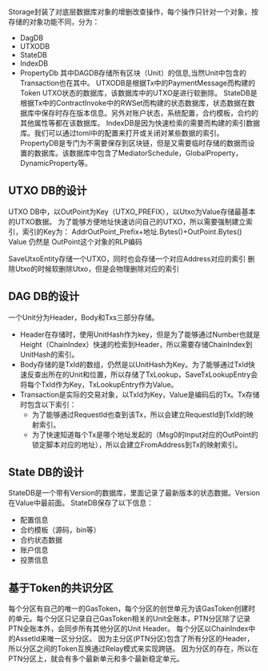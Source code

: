 Storage封装了对底层数据库对象的增删改查操作，每个操作只针对一个对象，按存储的对象功能不同，分为：
* DagDB
* UTXODB
* StateDB
* IndexDB
* PropertyDb
其中DAGDB存储所有区块（Unit）的信息,当然Unit中包含的Transaction也在其中。
UTXODB是根据Tx中的PaymentMessage而构建的Token UTXO状态的数据库，该数据库中的UTXO是进行软删除。
StateDB是根据Tx中的ContractInvoke中的RWSet而构建的状态数据库，状态数据在数据库中保存时存在版本信息。另外对账户状态，系统配置，合约模板，合约的其他属性等都在该数据库。
IndexDB是因为快速检索的需要而构建的索引数据库。我们可以通过toml中的配置来打开或关闭对某些数据的索引。
PropertyDB是专门为不需要保存到区块链，但是又需要临时存储的数据而设置的数据库。该数据库中包含了MediatorSchedule，GlobalProperty，DynamicProperty等。


## UTXO DB的设计
UTXO DB中，以OutPoint为Key（UTXO_PREFIX），以Utxo为Value存储最基本的UTXO数据。
为了能够方便地址快速访问自己的UTXO，所以需要强制建立索引，索引的Key为：
AddrOutPoint_Prefix+地址.Bytes()+OutPoint.Bytes()
Value 仍然是 OutPoint这个对象的RLP编码

SaveUtxoEntity存储一个UTXO，同时也会存储一个对应Address对应的索引
删除Utxo的时候软删除Utxo，但是会物理删除对应的索引



## DAG DB的设计

一个Unit分为Header，Body和Txs三部分存储。

* Header在存储时，使用UnitHash作为key，但是为了能够通过Number也就是Height（ChainIndex）快速的检索到Header，所以需要存储ChainIndex到UnitHash的索引。
* Body存储的是TxId的数组，仍然是以UnitHash为Key。为了能够通过TxId快速反查出所在的Unit和位置，所以存储了TxLookup，SaveTxLookupEntry会将每个TxId作为Key，TxLookupEntry作为Value。
* Transaction是实际的交易对象，以TxId为Key，Value是编码后的Tx。Tx存储时包含以下索引：
    * 为了能够通过RequestId也查到该Tx，所以会建立RequestId到TxId的映射索引。
    * 为了快速知道每个Tx是哪个地址发起的（Msg0的Input对应的OutPoint的锁定脚本对应的地址），所以会建立FromAddress到Tx的映射索引。

## State DB的设计

StateDB是一个带有Version的数据库，里面记录了最新版本的状态数据。Version在Value中最前面。
StateDB保存了以下信息：

* 配置信息
* 合约模板（源码，bin等）
* 合约状态数据
* 账户信息
* 投票信息

## 基于Token的共识分区
每个分区有自己的唯一的GasToken，每个分区的创世单元为该GasToken创建时的单元。每个分区只记录自己GasToken相关的Unit全账本，PTN分区除了记录PTN全账本外，会同步所有其他分区的Unit Header。
每个分区以ChainIndex中的AssetId来唯一区分分区。
因为主分区(PTN分区)包含了所有分区的Header，所以分区之间的Token互换通过Relay模式来实现跨链。
因为分区的存在，所以在PTN分区上，就会有多个最新单元和多个最新稳定单元。